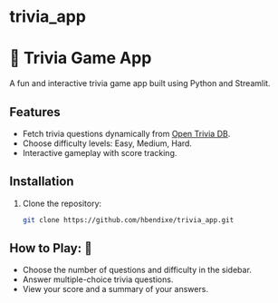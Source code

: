 # trivia_app

# 🎲 Trivia Game App
A fun and interactive trivia game app built using Python and Streamlit.

## Features
- Fetch trivia questions dynamically from [Open Trivia DB](https://opentdb.com/).
- Choose difficulty levels: Easy, Medium, Hard.
- Interactive gameplay with score tracking.

## Installation
1. Clone the repository:
   ```bash
   git clone https://github.com/hbendixe/trivia_app.git

## How to Play: 🎲
- Choose the number of questions and difficulty in the sidebar.
- Answer multiple-choice trivia questions.
- View your score and a summary of your answers.
